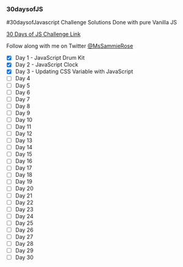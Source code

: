 ### 30daysofJS
#30daysofJavascript Challenge Solutions
Done with pure Vanilla JS

[30 Days of JS Challenge Link](https://javascript30.com/)

Follow along with me on Twitter [@MsSammieRose](https://twitter.com/MsSammieRose)

- [x] Day 1 - JavaScript Drum Kit
- [x] Day 2 - JavaScript Clock
- [x] Day 3 - Updating CSS Variable with JavaScript
- [ ] Day 4
- [ ] Day 5
- [ ] Day 6
- [ ] Day 7
- [ ] Day 8
- [ ] Day 9
- [ ] Day 10
- [ ] Day 11
- [ ] Day 12
- [ ] Day 13
- [ ] Day 14
- [ ] Day 15
- [ ] Day 16
- [ ] Day 17
- [ ] Day 18
- [ ] Day 19
- [ ] Day 20
- [ ] Day 21
- [ ] Day 22
- [ ] Day 23
- [ ] Day 24
- [ ] Day 25
- [ ] Day 26
- [ ] Day 27
- [ ] Day 28
- [ ] Day 29
- [ ] Day 30

